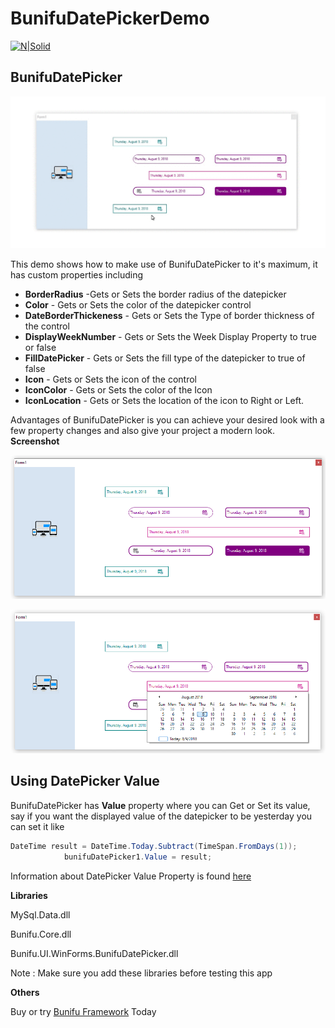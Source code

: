 ﻿

# BunifuDatePickerDemo

[![N|Solid](https://bunifuframework.com/wp-content/uploads/2017/06/Bunifu-framework-logo-web.png)](https://bunifuframework.com/)

## BunifuDatePicker
![Example](https://github.com/k33ptoo/BunifuDatePickerDemo/blob/master/res/imgs/sample.gif)

This demo shows how to make use of BunifuDatePicker to it's maximum, it has custom properties including

  - **BorderRadius** -Gets or Sets the border radius of the datepicker
  - **Color** - Gets or Sets the color of the datepicker control
  - **DateBorderThickeness** - Gets or Sets the Type of border thickness of the control 
  - **DisplayWeekNumber** - Gets or Sets the Week Display Property to true or false
  - **FillDatePicker** - Gets or Sets the fill type of the datepicker to true of false
  - **Icon** - Gets or Sets the icon of the control
  - **IconColor** - Gets or Sets the color of the Icon
  - **IconLocation** - Gets or Sets the location of the icon to Right or Left.

Advantages of BunifuDatePicker is you can achieve your desired look with a few property changes and also give your project a modern look.
**Screenshot**

![Example](https://github.com/k33ptoo/BunifuDatePickerDemo/blob/master/res/imgs/img1.png)

![Example](https://github.com/k33ptoo/BunifuDatePickerDemo/blob/master/res/imgs/img2.png)

## Using DatePicker Value
BunifuDatePicker has **Value** property where you can Get or Set its value, say if you want the displayed value of the datepicker to be yesterday you can set it like
```csharp
DateTime result = DateTime.Today.Subtract(TimeSpan.FromDays(1));
            bunifuDatePicker1.Value = result;
```

Information about DatePicker Value Property is found [here](https://msdn.microsoft.com/en-us/library/system.windows.forms.datetimepicker.value%28v=vs.110%29.aspx)

**Libraries**

MySql.Data.dll

Bunifu.Core.dll

Bunifu.UI.WinForms.BunifuDatePicker.dll

Note : Make sure you add these libraries before testing this app  

**Others**

Buy or try [Bunifu Framework](https://bunifuframework.com/) Today


